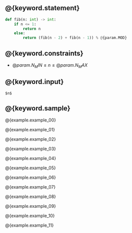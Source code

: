 ## @{keyword.statement}

``` python
def fib(n: int) -> int:
    if n <= 1:
        return n
    else:
        return (fib(n - 2) + fib(n - 1)) % @{param.MOD}
```

## @{keyword.constraints}

- $@{param.N_MIN} \leq n \leq @{param.N_MAX}$

## @{keyword.input}

```
$n$
```

## @{keyword.sample}

@{example.example_00}

@{example.example_01}

@{example.example_02}

@{example.example_03}

@{example.example_04}

@{example.example_05}

@{example.example_06}

@{example.example_07}

@{example.example_08}

@{example.example_09}

@{example.example_10}

@{example.example_11}
